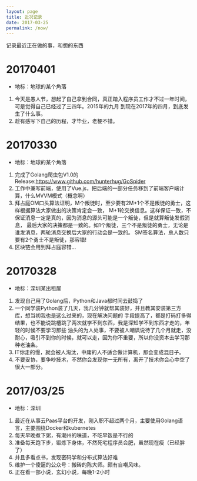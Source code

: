 ```yaml
---
layout: page
title: 近况记录
date: 2017-03-25
permalink: /now/
---
```


记录最近正在做的事，和想的东西

# 20170401
- 地标：地球的某个角落
1. 今天是愚人节，想起了自己拿到合同，真正踏入程序员工作才不过一年时间，可是觉得自己已经过了三四年。2015年的九月
到现在2017年的四月，到底发生了什么事。
2. 趁有感写下自己的历程，才毕业，老梗不错。

# 20170330
- 地标：地球的某个角落
1. 完成了Golang爬虫包V1.0的Release:https://www.github.com/hunterhug/GoSpider
2. 工作中兼写前端，使用了Vue.js，把后端的一部分任务移到了前端客户端计算，什么MVVM模式（概念啊）
3. 拜占庭OM口头算法证明，M个叛徒时，至少要有2M+1个不是叛徒的勇士，这样根据算法大家做出的决策肯定会一致，
M+1轮交换信息。这样保证一致，不保证消息一定是真的，因为消息的源头可能是一个叛徒，但是就算叛徒发假消息，
最后大家的决策都是一致的。如1个叛徒，三个不是叛徒的勇士，无论是谁发消息，两轮消息交换后大家的行动会是一致的。
SM签名算法，总人数只要有2个勇士不是叛徒，那容错!
4. 区块链会用到拜占庭容错...

# 20170328
- 地标：深圳某出租屋
1. 发现自己用了Golang后，Python和Java都时间去鼓捣了
2. 一个同学装Python装了几天，我几分钟就帮其装好，并且教其安装第三方库，想当初我也是这么过来的，现在解决问题的
手段提高了，都是打码打多得结果，也不能说跳槽跳了两次就学不到东西，我是深知学不到东西才走的，年轻的时候不要学习那些
油头的为人处事，不要被人嘲讽说待了几个月就走，没耐心，吸引不到你的时候，就可以走，因为你不重要，所以你没资本去学习那种老油条。
3. IT你走的慢，就会被人淘汰，中庸的人不适合做计算机，那会变成混日子。
4. 不要妥协，要争吵技术，不然你会发现你一无所有，离开了技术你会心中空了很大一部分。

# 2017/03/25
- 地标：深圳
1. 最近在从事云Paas平台的开发，刚入职不超过两个月，主要使用Golang语言，主要围绕Docker和kubernetes
2. 每天早晚煮下粥，有潮州的味道，不吃早饭是不行的
3. 准备每天跑下步，锻炼下身体，不然死宅程序员会肥，虽然现在瘦（已经胖了）
4. 并且多看点书，发现密码学和分布式算法好难
5. 维护一个傻逼的公众号：搬砖的陈大师。颇有自嘲风味。
6. 正在看一部小说，玄幻小说，每晚1-2小时


